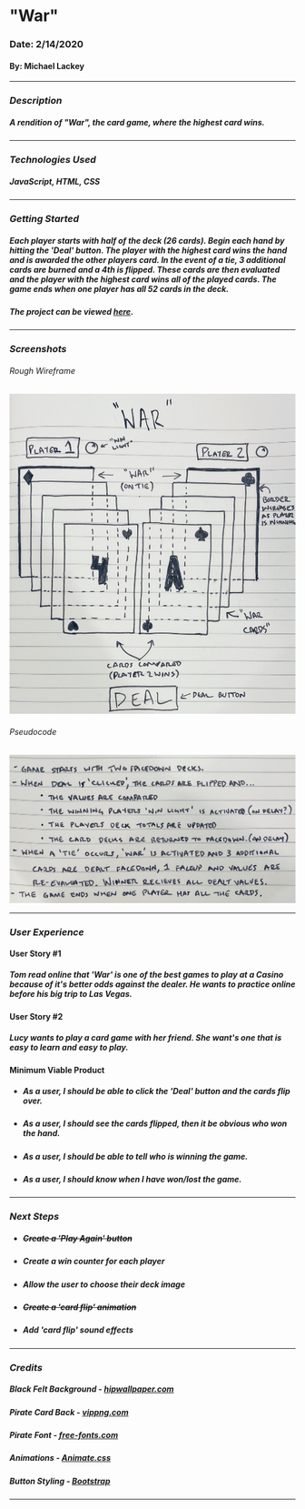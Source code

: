 # **"War"**

### Date: 2/14/2020

#### By: Michael Lackey
***

### ***Description***

##### A rendition of "War", the card game, where the highest card wins.
***

### ***Technologies Used***

##### JavaScript, HTML, CSS
***

### ***Getting Started***

##### Each player starts with half of the deck (26 cards). Begin each hand by hitting the 'Deal' button.  The player with the highest card wins the hand and is awarded the other players card.  In the event of a tie, 3 additional cards are burned and a 4th is flipped.  These cards are then evaluated and the player with the highest card wins *all* of the played cards.  The game ends when one player has all 52 cards in the deck.
##### The project can be viewed [here](https://mlackey9601.github.io/War/).
***

### ***Screenshots***

###### Rough Wireframe
![Rough Wireframe](images/screenshots/wireframe.jpg)
###### Pseudocode
![Pseudocode](images/screenshots/pseudocode.jpg)
***

### ***User Experience***

#### User Story #1
##### Tom read online that 'War' is one of the best games to play at a Casino because of it's better odds against the dealer.  He wants to practice online before his big trip to Las Vegas.
#### User Story #2
##### Lucy wants to play a card game with her friend.  She want's one that is easy to learn and easy to play.
#### Minimum Viable Product
* ##### As a user, I should be able to click the 'Deal' button and the cards flip over.
* ##### As a user, I should see the cards flipped, then it be obvious who won the hand.
* ##### As a user, I should be able to tell who is winning the game.
* ##### As a user, I should know when I have won/lost the game.
***

### ***Next Steps***

* ##### ~~Create a 'Play Again' button~~
* ##### Create a win counter for each player
* ##### Allow the user to choose their deck image
* ##### ~~Create a 'card flip' animation~~
* ##### Add 'card flip' sound effects
***

### ***Credits***
  
##### Black Felt Background - [hipwallpaper.com](https://hipwallpaper.com/)

<!-- ##### Elf Card Back - [Dustin Panzino, Inkwell Illustrations](https://inkwellillustrations.com) -->

##### Pirate Card Back - [vippng.com](http://vippng.com)

##### Pirate Font - [free-fonts.com](https://www.free-fonts.com/)

##### Animations - [Animate.css](https://daneden.github.io/animate.css/)

##### Button Styling - [Bootstrap](https://getbootstrap.com/)
***